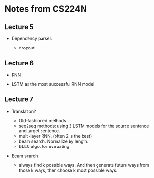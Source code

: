 Notes from CS224N
====

Lecture 5
----

- Dependency parser. 

    - dropout 




Lecture 6
----

* RNN

* LSTM as the most successful RNN model

Lecture 7
----

* Translation?
    - Old-fashioned methods
    - seq2seq methods: using 2 LSTM models for the source sentence and target sentence.
    - multi-layer RNN, (often 2 is the best)
    - beam search. Normalize by length.
    - BLEU algo. for evaluating.

* Beam search
    - always find k possible ways. And then generate future ways from those k ways, then choose k most possible ways.
